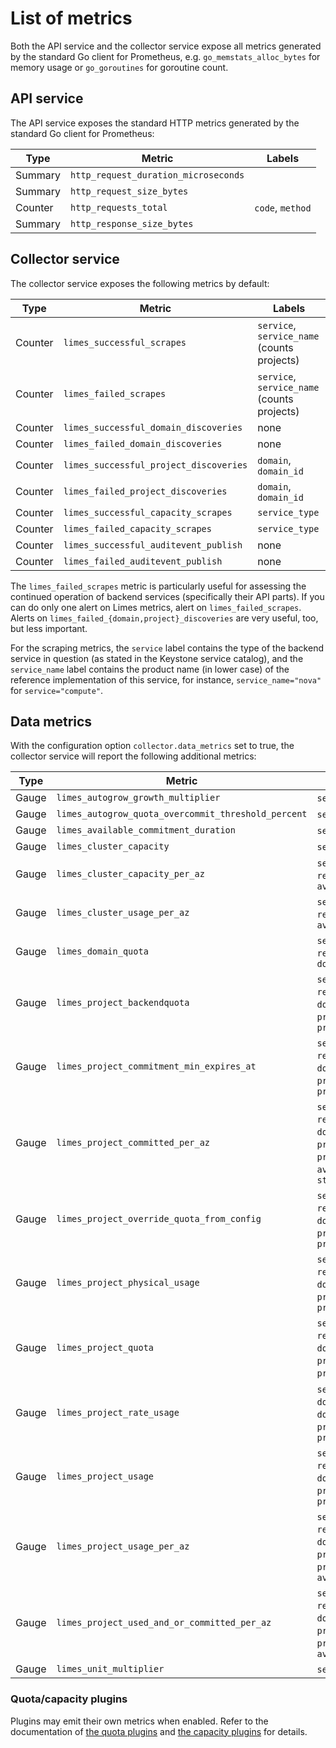 # List of metrics

Both the API service and the collector service expose all metrics generated by the standard Go client for Prometheus,
e.g. `go_memstats_alloc_bytes` for memory usage or `go_goroutines` for goroutine count.

## API service

The API service exposes the standard HTTP metrics generated by the standard Go client for Prometheus:

| Type | Metric | Labels |
| --- | --- | --- |
| Summary | `http_request_duration_microseconds` |
| Summary | `http_request_size_bytes` |
| Counter | `http_requests_total` | `code`, `method` |
| Summary | `http_response_size_bytes` |

## Collector service

The collector service exposes the following metrics by default:

| Type | Metric | Labels |
| --- | --- | --- |
| Counter | `limes_successful_scrapes` | `service`, `service_name` (counts projects) |
| Counter | `limes_failed_scrapes` | `service`, `service_name` (counts projects) |
| Counter | `limes_successful_domain_discoveries` | none |
| Counter | `limes_failed_domain_discoveries` | none |
| Counter | `limes_successful_project_discoveries` | `domain`, `domain_id` |
| Counter | `limes_failed_project_discoveries` | `domain`, `domain_id` |
| Counter | `limes_successful_capacity_scrapes` | `service_type` |
| Counter | `limes_failed_capacity_scrapes` | `service_type` |
| Counter | `limes_successful_auditevent_publish` | none |
| Counter | `limes_failed_auditevent_publish` | none |

The `limes_failed_scrapes` metric is particularly useful for assessing the continued operation of backend services
(specifically their API parts). If you can do only one alert on Limes metrics, alert on `limes_failed_scrapes`.
Alerts on `limes_failed_{domain,project}_discoveries` are very useful, too, but less important.

For the scraping metrics, the `service` label contains the type of the backend service in question (as stated in the Keystone
service catalog), and the `service_name` label contains the product name (in lower case) of the reference implementation
of this service, for instance, `service_name="nova"` for `service="compute"`.

## Data metrics

With the configuration option `collector.data_metrics` set to true, the collector service will report the following
additional metrics:

| Type | Metric | Labels |
| --- | --- | --- |
| Gauge | `limes_autogrow_growth_multiplier` | `service`, `resource` |
| Gauge | `limes_autogrow_quota_overcommit_threshold_percent` | `service`, `resource` |
| Gauge | `limes_available_commitment_duration` | `service`, `resource` |
| Gauge | `limes_cluster_capacity` | `service`, `resource` |
| Gauge | `limes_cluster_capacity_per_az` | `service`, `resource`, `availabilityZone` |
| Gauge | `limes_cluster_usage_per_az` | `service`, `resource`, `availabilityZone` |
| Gauge | `limes_domain_quota` | `service`, `resource`, `domain`, `domain_id` |
| Gauge | `limes_project_backendquota` | `service`, `resource`, `domain`, `domain_id`, `project`, `project_id` |
| Gauge | `limes_project_commitment_min_expires_at` | `service`, `resource`, `domain`, `domain_id`, `project`, `project_id` |
| Gauge | `limes_project_committed_per_az` | `service`, `resource`, `domain`, `domain_id`, `project`, `project_id`, `availabilityZone`, `state` |
| Gauge | `limes_project_override_quota_from_config` | `service`, `resource`, `domain`, `domain_id`, `project`, `project_id` |
| Gauge | `limes_project_physical_usage` | `service`, `resource`, `domain`, `domain_id`, `project`, `project_id` |
| Gauge | `limes_project_quota` | `service`, `resource`, `domain`, `domain_id`, `project`, `project_id`, |
| Gauge | `limes_project_rate_usage` | `service`, `rate`, `domain`, `domain_id`, `project`, `project_id` |
| Gauge | `limes_project_usage` | `service`, `resource`, `domain`, `domain_id`, `project`, `project_id` |
| Gauge | `limes_project_usage_per_az` | `service`, `resource`, `domain`, `domain_id`, `project`, `project_id`, `availabilityZone` |
| Gauge | `limes_project_used_and_or_committed_per_az` | `service`, `resource`, `domain`, `domain_id`, `project`, `project_id`, `availabilityZone` |
| Gauge | `limes_unit_multiplier` | `service`, `resource` |

### Quota/capacity plugins

Plugins may emit their own metrics when enabled. Refer to the documentation of [the quota
plugins](config.md#supported-service-types) and [the capacity plugins](config.md#available-capacity-plugins) for
details.
